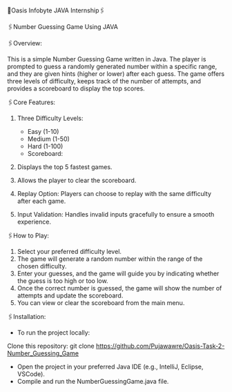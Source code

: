 🔖Oasis Infobyte JAVA Internship🖇️

🖇️Number Guessing Game Using JAVA

🖇️Overview:

This is a simple Number Guessing Game written in Java. The player is prompted to guess a randomly generated number within a specific range, and they are given hints (higher or lower) after each guess. The game offers three levels of difficulty, keeps track of the number of attempts, and provides a scoreboard to display the top scores.

🖇️Core Features:
1. Three Difficulty Levels:
   - Easy (1-10)
   - Medium (1-50)
   - Hard (1-100)
   - Scoreboard:

2. Displays the top 5 fastest games.
3. Allows the player to clear the scoreboard.
4. Replay Option: Players can choose to replay with the same difficulty after each game.
5. Input Validation: Handles invalid inputs gracefully to ensure a smooth experience.

🖇️How to Play:

1. Select your preferred difficulty level.
2. The game will generate a random number within the range of the chosen difficulty.
3. Enter your guesses, and the game will guide you by indicating whether the guess is too high or too low.
4. Once the correct number is guessed, the game will show the number of attempts and update the scoreboard.
5. You can view or clear the scoreboard from the main menu.


🖇️Installation:

- To run the project locally:

Clone this repository:
git clone https://github.com/Pujawawre/Oasis-Task-2-Number_Guessing_Game
- Open the project in your preferred Java IDE (e.g., IntelliJ, Eclipse, VSCode).
- Compile and run the NumberGuessingGame.java file.
